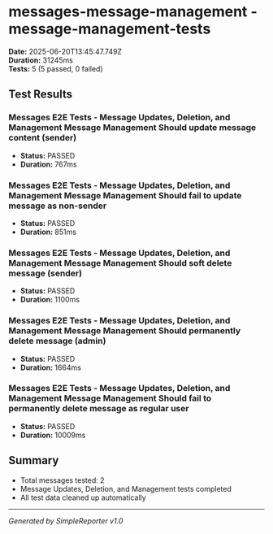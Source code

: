 # messages-message-management - message-management-tests

**Date:** 2025-06-20T13:45:47.749Z  
**Duration:** 31245ms  
**Tests:** 5 (5 passed, 0 failed)

## Test Results


### Messages E2E Tests - Message Updates, Deletion, and Management Message Management Should update message content (sender)
- **Status:** PASSED
- **Duration:** 767ms



### Messages E2E Tests - Message Updates, Deletion, and Management Message Management Should fail to update message as non-sender
- **Status:** PASSED
- **Duration:** 851ms



### Messages E2E Tests - Message Updates, Deletion, and Management Message Management Should soft delete message (sender)
- **Status:** PASSED
- **Duration:** 1100ms



### Messages E2E Tests - Message Updates, Deletion, and Management Message Management Should permanently delete message (admin)
- **Status:** PASSED
- **Duration:** 1664ms



### Messages E2E Tests - Message Updates, Deletion, and Management Message Management Should fail to permanently delete message as regular user
- **Status:** PASSED
- **Duration:** 10009ms



## Summary

- Total messages tested: 2
- Message Updates, Deletion, and Management tests completed
- All test data cleaned up automatically

---
*Generated by SimpleReporter v1.0*
